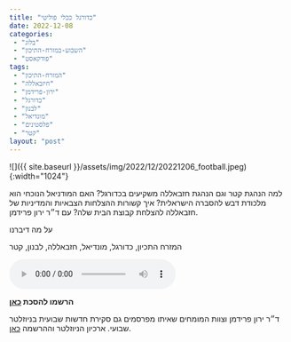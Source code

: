 ```yaml
---
title: "כדורגל ככלי פוליטי"
date: 2022-12-08
categories: 
 - "בלוג"
 - "השבוע-במזרח-התיכון"
 - "פודקאסט"
tags: 
 - "המזרח-התיכון"
 - "חיזבאללה"
 - "ירון-פרידמן"
 - "כדורגל"
 - "לבנון"
 - "מונדיאל"
 - "פלסטינים"
 - "קטר"
layout: "post"
---
```


![]({{ site.baseurl }}/assets/img/2022/12/20221206_football.jpeg){:width="1024"}

למה הנהגת קטר וגם הנהגת חזבאללה משקיעים בכדורגל? האם המודניאל הנוכחי הוא מלכודת דבש להסברה הישראלית? איך קשורות ההצלחות הצבאיות והמדיניות של חזבאללה להצלחת קבוצת הבית שלה? עם ד״ר ירון פרידמן.

על מה דיברנו

המזרח התכיון, כדורגל, מונדיאל, חזבאללה, לבנון, קטר

<audio controls src="https://d3ctxlq1ktw2nl.cloudfront.net/staging/2022-11-1/300438347-44100-2-fbd9a387965fa.m4a" class=" wp-block-audio"></audio>

**הרשמו להסכת [כאן](https://anchor.fm/hashavua)**

 ד״ר ירון פרידמן וצוות המומחים שאיתו מפרסמים גם סקירת חדשות שבועית בניוזלטר שבועי. ארכיון הניוזלטר וההרשמה [כאן](https://us7.campaign-archive.com/home/?u=11fe1442157d219f56c36d2a9&id=e0b5399e69).
